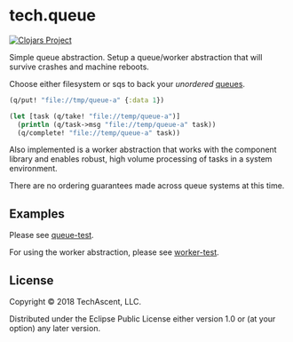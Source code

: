 # tech.queue

[![Clojars Project](https://clojars.org/techascent/tech.queue/latest-version.svg)](https://clojars.org/techascent/tech.queue)

Simple queue abstraction.  Setup a queue/worker abstraction that will survive crashes and machine reboots.

Choose either filesystem or sqs to back your *unordered* [queues](src/tech/queue.clj).

```clojure
(q/put! "file://tmp/queue-a" {:data 1})

(let [task (q/take! "file://temp/queue-a")]
  (println (q/task->msg "file://temp/queue-a" task))
  (q/complete! "file://temp/queue-a" task))
```

Also implemented is a worker abstraction that works with the component library and enables robust, 
high volume processing of tasks in a system environment.

There are no ordering guarantees made across queue systems at this time.

## Examples

Please see [queue-test](test/tech/queue_test.clj).

For using the worker abstraction, please see [worker-test](test/tech/queue/worker_test.clj).

## License

Copyright © 2018 TechAscent, LLC.

Distributed under the Eclipse Public License either version 1.0 or (at
your option) any later version.

